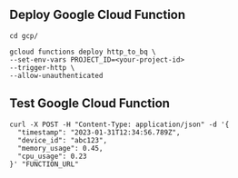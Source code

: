 
## Deploy Google Cloud Function
```
cd gcp/

gcloud functions deploy http_to_bq \
--set-env-vars PROJECT_ID=<your-project-id>
--trigger-http \
--allow-unauthenticated
```

## Test Google Cloud Function
```
curl -X POST -H "Content-Type: application/json" -d '{
  "timestamp": "2023-01-31T12:34:56.789Z",
  "device_id": "abc123",
  "memory_usage": 0.45,
  "cpu_usage": 0.23
}' "FUNCTION_URL"
```
